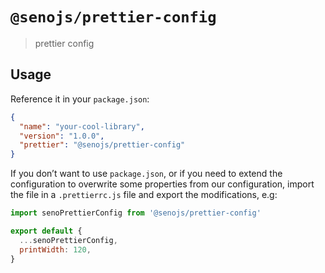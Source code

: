 # `@senojs/prettier-config`

> prettier config

## Usage

Reference it in your `package.json`:

```json
{
  "name": "your-cool-library",
  "version": "1.0.0",
  "prettier": "@senojs/prettier-config"
}
```

If you don’t want to use `package.json`, or if you need to extend the configuration to overwrite some properties from our configuration, import the file in a `.prettierrc.js` file and export the modifications, e.g:

```js
import senoPrettierConfig from '@senojs/prettier-config'

export default {
  ...senoPrettierConfig,
  printWidth: 120,
}
```
